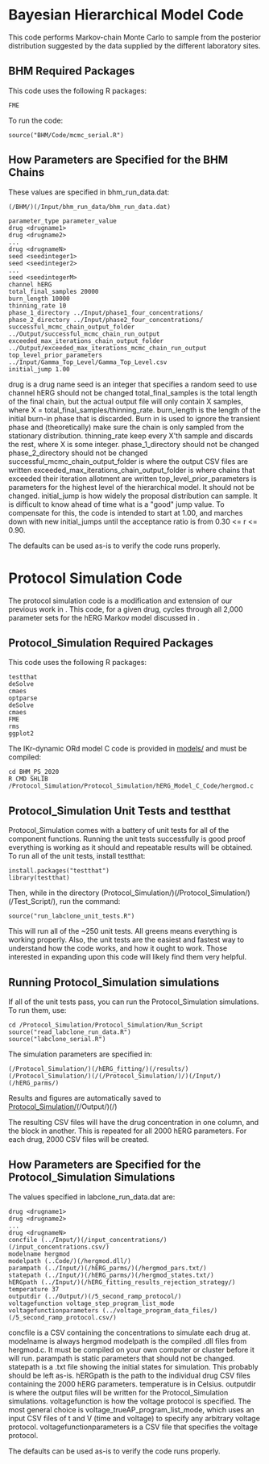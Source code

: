 # Bayesian Hierarchical Model Code
This code performs Markov-chain Monte Carlo to sample from the posterior distribution suggested by the data supplied by the different laboratory sites.

## BHM Required Packages
This code uses the following R packages:
```
FME
```

To run the code:

```
source("BHM/Code/mcmc_serial.R")
```

## How Parameters are Specified for the BHM Chains

These values are specified in bhm_run_data.dat:

```
(/BHM/)(/Input/bhm_run_data/bhm_run_data.dat)
```

```
parameter_type parameter_value
drug <drugname1>
drug <drugname2>
...
drug <drugnameN>
seed <seedinteger1>
seed <seedinteger2>
...
seed <seedintegerM>
channel hERG
total_final_samples 20000
burn_length 10000
thinning_rate 10
phase_1_directory ../Input/phase1_four_concentrations/
phase_2_directory ../Input/phase2_four_concentrations/
successful_mcmc_chain_output_folder ../Output/successful_mcmc_chain_run_output
exceeded_max_iterations_chain_output_folder ../Output/exceeded_max_iterations_mcmc_chain_run_output
top_level_prior_parameters ../Input/Gamma_Top_Level/Gamma_Top_Level.csv
initial_jump 1.00
```
drug is a drug name
seed is an integer that specifies a random seed to use
channel hERG should not be changed
total_final_samples is the total length of the final chain, but the actual output file will only contain X samples, where X = total_final_samples/thinning_rate.
burn_length is the length of the initial burn-in phase that is discarded. Burn in is used to ignore the transient phase and (theoretically) make sure the chain is only sampled from the stationary distribution.
thinning_rate keep every X'th sample and discards the rest, where X is some integer.
phase_1_directory should not be changed
phase_2_directory should not be changed
successful_mcmc_chain_output_folder is where the output CSV files are written
exceeded_max_iterations_chain_output_folder is where chains that exceeded their iteration allotment are written
top_level_prior_parameters is parameters for the highest level of the hierarchical model. It should not be changed.
initial_jump is how widely the proposal distribution can sample. It is difficult to know ahead of time what is a "good" jump value.
To compensate for this, the code is intended to start at 1.00, and marches down with new initial_jumps until the acceptance ratio is from 0.30 <= r <= 0.90.

The defaults can be used as-is to verify the code runs properly.

# Protocol Simulation Code
The protocol simulation code is a modification and extension of our previous work in <put a reference here>. This code, for a given drug, cycles through all 2,000 parameter sets for the hERG Markov model discussed in <that reference>. 
## Protocol_Simulation Required Packages
This code uses the following R packages:
```
testthat
deSolve
cmaes
optparse
deSolve
cmaes
FME
rms
ggplot2

```

The IKr-dynamic ORd model C code is provided in [models/](models/) and must be compiled:
```
cd BHM_PS_2020
R CMD SHLIB /Protocol_Simulation/Protocol_Simulation/hERG_Model_C_Code/hergmod.c
```

## Protocol_Simulation Unit Tests and testthat
Protocol_Simulation comes with a battery of unit tests for all of the component functions. Running the unit tests successfully is good proof everything is working as it should and repeatable results will be obtained.
To run all of the unit tests, install testthat:

```
install.packages("testthat")
library(testthat)
```

Then, while in the directory (Protocol_Simulation/)(/Protocol_Simulation/)(/Test_Script/), run the command:
```
source("run_labclone_unit_tests.R")
```

This will run all of the ~250 unit tests. All greens means everything is working properly.
Also, the unit tests are the easiest and fastest way to understand how the code works, and how it ought to work.
Those interested in expanding upon this code will likely find them very helpful.

## Running Protocol_Simulation simulations
If all of the unit tests pass, you can run the Protocol_Simulation simulations. To run them, use:

```
cd /Protocol_Simulation/Protocol_Simulation/Run_Script
source("read_labclone_run_data.R")
source("labclone_serial.R")
```

The simulation parameters are specified in:
```
(/Protocol_Simulation/)(/hERG_fitting/)(/results/)
(/Protocol_Simulation/)(/(/Protocol_Simulation/)/)(/Input/)(/hERG_parms/)

```

Results and figures are automatically saved to [Protocol_Simulation/](/Protocol_Simulation/)(/Output/)(/<particular voltage protocol>)

The resulting CSV files will have the drug concentration in one column, and the block in another. This is repeated for all 2000 hERG parameters. For each drug, 2000 CSV files will be created.

## How Parameters are Specified for the Protocol_Simulation Simulations
The values specified in labclone_run_data.dat are:
```
drug <drugname1>
drug <drugname2>
...
drug <drugnameN>
concfile (../Input/)(/input_concentrations/)(/input_concentrations.csv/)
modelname hergmod
modelpath (..Code/)(/hergmod.dll/)
parampath (../Input/)(/hERG_parms/)(/hergmod_pars.txt/)
statepath (../Input/)(/hERG_parms/)(/hergmod_states.txt/)
hERGpath (../Input/)(/hERG_fitting_results_rejection_strategy/)
temperature 37
outputdir (../Output/)(/5_second_ramp_protocol/)
voltagefunction voltage_step_program_list_mode
voltagefunctionparameters (../voltage_program_data_files/)(/5_second_ramp_protocol.csv/)
```

concfile is a CSV containing the concentrations to simulate each drug at.
modelname is always hergmod
modelpath is the compiled .dll files from hergmod.c. It must be compiled on your own computer or cluster before it will run.
parampath is static parameters that should not be changed.
statepath is a .txt file showing the initial states for simulation. This probably should be left as-is.
hERGpath is the path to the individual drug CSV files containing the 2000 hERG parameters.
temperature is in Celsius.
outputdir is where the output files will be written for the Protocol_Simulation simulations.
voltagefunction is how the voltage protocol is specified. The most general choice is voltage_trueAP_program_list_mode, which uses an input CSV files of t and V (time and voltage) to specify any arbitrary voltage protocol.
voltagefunctionparameters is a CSV file that specifies the voltage protocol.

The defaults can be used as-is to verify the code runs properly.

